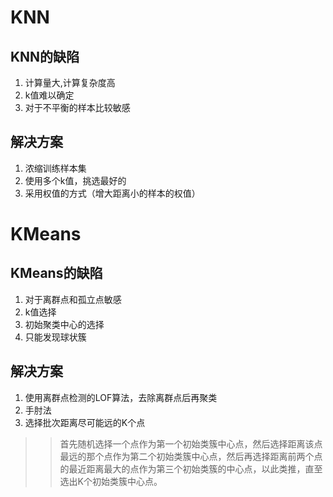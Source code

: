 # KNN
## KNN的缺陷
1. 计算量大,计算复杂度高
2. k值难以确定
3. 对于不平衡的样本比较敏感
## 解决方案
1. 浓缩训练样本集
2. 使用多个k值，挑选最好的
3. 采用权值的方式（增大距离小的样本的权值）

# KMeans
## KMeans的缺陷
1. 对于离群点和孤立点敏感 
2. k值选择
3. 初始聚类中心的选择
4. 只能发现球状簇
## 解决方案
1. 使用离群点检测的LOF算法，去除离群点后再聚类
2. 手肘法
3. 选择批次距离尽可能远的K个点
>> 首先随机选择一个点作为第一个初始类簇中心点，然后选择距离该点最远的那个点作为第二个初始类簇中心点，然后再选择距离前两个点的最近距离最大的点作为第三个初始类簇的中心点，以此类推，直至选出K个初始类簇中心点。
